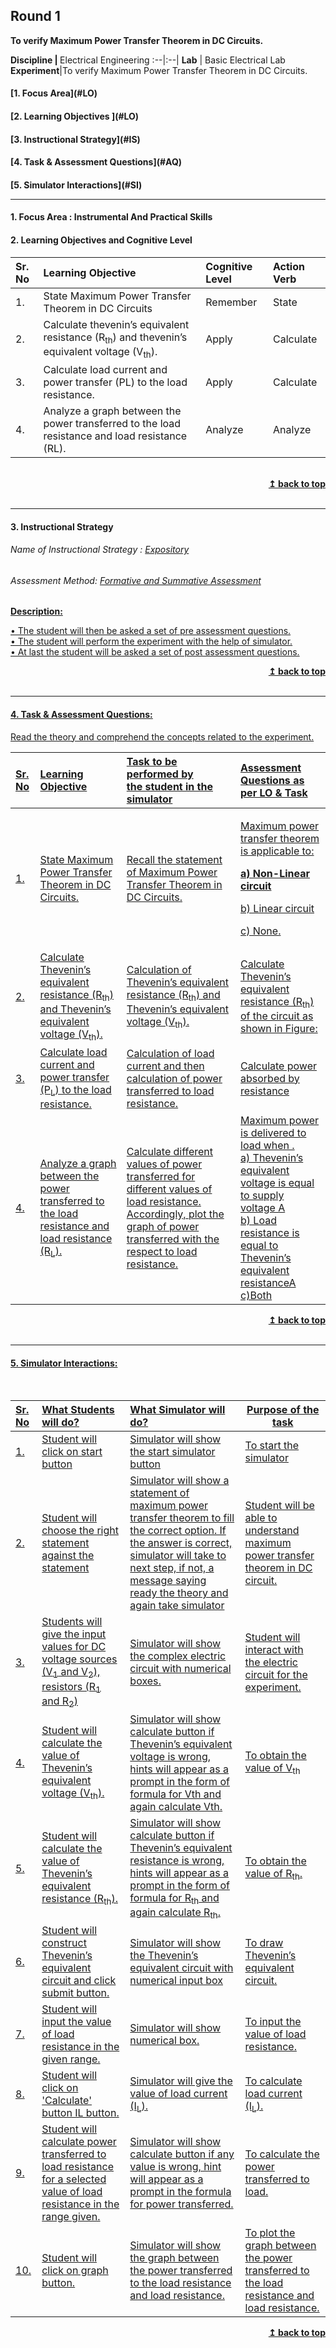 ## Round 1
<p align="center">

<b>To verify Maximum Power Transfer Theorem in DC Circuits. </b> <a name="top"></a> </br>
</p>
<b>Discipline | </b> Electrical Engineering 
:--|:--|
<b> Lab</b> | Basic Electrical Lab
<b> Experiment</b>|To verify Maximum Power Transfer Theorem in DC Circuits.


<h4> [1. Focus Area](#LO)
<h4> [2. Learning Objectives ](#LO)
<h4> [3. Instructional Strategy](#IS)
<h4> [4. Task & Assessment Questions](#AQ)
<h4> [5. Simulator Interactions](#SI)
<hr>

<a name="LO"></a>
#### 1. Focus Area : Instrumental And Practical Skills 
#### 2. Learning Objectives and Cognitive Level


Sr. No |	Learning Objective	| Cognitive Level | Action Verb
:--|:--|:--|:--
1.| State Maximum Power Transfer Theorem in DC Circuits | Remember | State
2.| Calculate thevenin’s equivalent resistance (R<sub>th</sub>) and thevenin’s equivalent voltage (V<sub>th</sub>). | Apply| Calculate
3.| Calculate load current and power transfer (PL) to the load resistance.|Apply | Calculate
4.| Analyze a graph between the power transferred to the load resistance and load resistance (RL).| Analyze | Analyze |


<br/>
<div align="right">
    <b><a href="#top">↥ back to top</a></b>
</div>
<br/>
<hr>

<a name="IS"></a>
#### 3. Instructional Strategy
###### Name of Instructional Strategy  :     <u> Expository </u>
###### Assessment Method: <u>Formative and Summative Assessment</u>

<u> <b>Description:</b> <br>

•	The student will then be asked a set of pre assessment questions. <br>
•       The student will perform the experiment with the help of simulator. <br>
•       At last the student will be asked a set of post assessment questions. <br>

<div align="right">
    <b><a href="#top">↥ back to top</a></b>
</div>
<br/>
<hr>

<a name="AQ"></a>
#### 4. Task & Assessment Questions:

Read the theory and comprehend the concepts related to the experiment.
<br>




Sr. No |	Learning Objective	| Task to be performed by <br> the student  in the simulator | Assessment Questions as per LO & Task
:--|:--|:--|:-------------------------
1.|State Maximum Power Transfer Theorem in DC Circuits. | Recall the statement of Maximum Power Transfer Theorem in DC Circuits. | <p >Maximum power transfer theorem is applicable to: </p> <p><b>a) Non-Linear circuit </b></p><p> b) Linear circuit  </p>  <p>c) None.</p>
2.| Calculate Thevenin’s equivalent resistance (R<sub>th</sub>) and Thevenin’s equivalent voltage (V<sub>th</sub>). | Calculation of Thevenin’s equivalent resistance (R<sub>th</sub>) and Thevenin’s equivalent voltage (V<sub>th</sub>). | Calculate Thevenin’s equivalent resistance (R<sub>th</sub>) of the circuit as shown in Figure:
3.|Calculate load current and power transfer (P<sub>L</sub>) to the load resistance. |Calculation of load current and then calculation of power transferred to load resistance. | Calculate power absorbed by  resistance   
4.| Analyze a graph between the power transferred to the load resistance and load resistance (R<sub>L</sub>).|Calculate different values of power transferred for different values of load resistance. Accordingly, plot the graph of power transferred with the respect to load resistance. | Maximum power is delivered to load when .<br> a) Thevenin’s equivalent voltage is equal to supply voltage A <br>  b)	Load resistance is equal to Thevenin’s equivalent resistanceA <br>  c)Both <br>  


<div align="right">
    <b><a href="#top">↥ back to top</a></b>
</div> 
<br/>
<hr>

<a name="SI"></a>

#### 5. Simulator Interactions:
<br>

Sr. No |	What Students will do?| What Simulator will do?| Purpose of the task
:--|:--|:--------------------------------|-------------
1.|  Student will click on start button | Simulator will show the start simulator button | To start the simulator
2.|Student will choose the right statement against the statement  | Simulator will show a statement of maximum power transfer theorem to fill the correct option. If the answer is correct, simulator will take to next step, if not, a message saying ready the theory and again take simulator| Student will be able to understand maximum power transfer theorem in DC circuit. 
3.| Students will give the input values for DC voltage sources (V<sub>1</sub> and V<sub>2</sub>), resistors (R<sub>1</sub> and R<sub>2</sub>) |Simulator will show the complex electric circuit with numerical boxes.|Student will interact with the electric circuit for the experiment. 
4.| Student will calculate the value of Thevenin’s equivalent voltage (V<sub>th</sub>).| Simulator will show calculate button if Thevenin’s equivalent voltage is wrong, hints will appear as a prompt in the form of formula for Vth and again calculate Vth.| To obtain the value of V<sub>th</sub>
5.| Student will calculate the value of Thevenin’s equivalent resistance (R<sub>th</sub>). | Simulator will show calculate button if Thevenin’s equivalent resistance is wrong, hints will appear as a prompt in the form of formula for R<sub>th</sub> and again calculate  R<sub>th</sub>. | To obtain the value of R<sub>th</sub>. 
6.| Student will construct Thevenin’s equivalent circuit and click submit button. | Simulator will show the Thevenin’s equivalent circuit with numerical input box | To draw Thevenin’s equivalent circuit.
7.| Student will input the value of load resistance in the given range. | Simulator will show numerical box.| To input the value of load resistance.
8.| Student will click on 'Calculate' button IL button. | Simulator will give the value of load current (I<sub>L</sub>). | To calculate load current (I<sub>L</sub>).
9.| Student will calculate power transferred to load resistance for a selected value of load resistance in the range given. | Simulator will show calculate button if any value is wrong, hint will appear as a prompt in the formula for power transferred. | To calculate the power transferred to load.
10.| Student will click on graph button. | Simulator will show the graph between the power transferred to the load resistance and load resistance. | To plot the graph between the power transferred to the load resistance and load resistance.

<div align="right">
    <b><a href="#top">↥ back to top</a></b>
</div> 
<br/>



